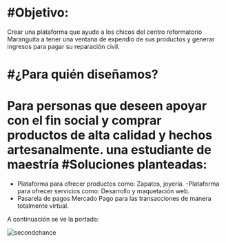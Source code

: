 #Objetivo: 
==========
Crear  una plataforma que ayude a los chicos del centro reformatorio Maranguita a  tener una ventana de expendio de sus productos y generar ingresos para pagar su  reparación civil.

#¿Para quién diseñamos? 
=======================
Para personas que deseen apoyar con el fin social y comprar productos de alta calidad y hechos artesanalmente. una estudiante de maestría
#Soluciones planteadas:
=======================
- Plataforma para ofrecer productos como: Zapatos, joyería.
-Plataforma para ofrecer servicios como: Desarrollo y maquetación web.
- Pasarela de pagos Mercado Pago para las transacciones de manera totalmente virtual.

A continuación se ve la portada:

![secondchance](https://user-images.githubusercontent.com/47748753/63063262-92a89c80-bec1-11e9-9057-f9ca9061f05b.png)